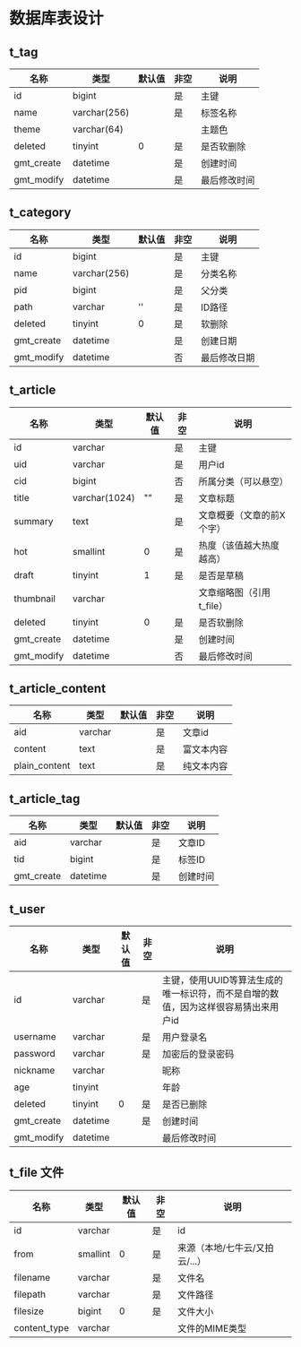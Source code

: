 # 数据库表设计



## t_tag
名称 | 类型 | 默认值 | 非空 | 说明
-- | -- | -- | -- |-- 
id | bigint | | 是 | 主键
name | varchar(256) | | 是 | 标签名称
theme | varchar(64) | | | 主题色
deleted | tinyint | 0 | 是 | 是否软删除
gmt_create | datetime | | 是 | 创建时间
gmt_modify | datetime | | 是 | 最后修改时间



## t_category
名称 | 类型 | 默认值 | 非空 | 说明
-- | -- | -- | -- |-- 
id | bigint | | 是 | 主键
name | varchar(256) | | 是 | 分类名称
pid | bigint | | 是 | 父分类
path | varchar | '' | 是 | ID路径
deleted | tinyint | 0 | 是 | 软删除
gmt_create | datetime | | 是 | 创建日期
gmt_modify | datetime | | 否 | 最后修改日期



## t_article
名称 | 类型 | 默认值 | 非空 | 说明
-- | -- | -- | -- |-- 
id | varchar | | 是 | 主键
uid | varchar | | 是 | 用户id
cid | bigint | | 否 | 所属分类（可以悬空）
title | varchar(1024) | "" | 是 | 文章标题
summary | text | | 是 | 文章概要（文章的前X个字） 
hot | smallint | 0 | 是 | 热度（该值越大热度越高）
draft | tinyint | 1 | 是 | 是否是草稿
thumbnail | varchar | | | 文章缩略图（引用t_file）
deleted | tinyint | 0 | 是 | 是否软删除
gmt_create | datetime | | 是 | 创建时间
gmt_modify | datetime | | 否 | 最后修改时间



## t_article_content
名称 | 类型 | 默认值 | 非空 | 说明
-- | -- | -- | -- |-- 
aid | varchar | | 是 | 文章id
content | text | | 是 | 富文本内容
plain_content | text | | 是 | 纯文本内容



## t_article_tag
名称 | 类型 | 默认值 | 非空 | 说明
-- | -- | -- | -- |-- 
aid | varchar | | 是 | 文章ID
tid | bigint | | 是 | 标签ID
gmt_create | datetime | | 是 | 创建时间



## t_user
名称 | 类型 | 默认值 | 非空 | 说明
-- | -- | -- | -- |-- 
id | varchar | | 是 |  主键，使用UUID等算法生成的唯一标识符，而不是自增的数值，因为这样很容易猜出来用户id
username | varchar | | 是 | 用户登录名
password | varchar | | 是 | 加密后的登录密码
nickname | varchar |  |  | 昵称
age | tinyint |||年龄
deleted | tinyint |0|是|是否已删除
gmt_create|datetime||是|创建时间
gmt_modify|datetime|||最后修改时间

## t_file 文件
名称 | 类型 | 默认值 | 非空 | 说明
-- | -- | -- | -- |-- 
id | varchar | | 是 | id
from | smallint | 0 | 是 | 来源（本地/七牛云/又拍云/...）
filename | varchar | | 是 | 文件名
filepath | varchar | | 是 | 文件路径
filesize | bigint | 0 | 是 | 文件大小
content_type | varchar | | | 文件的MIME类型



